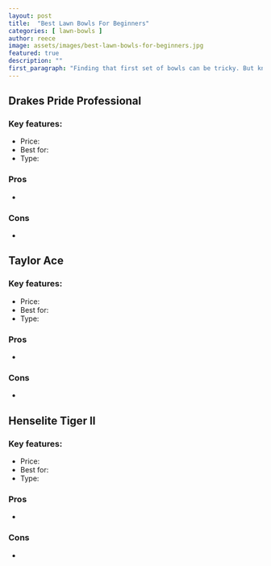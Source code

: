 ```yaml
---
layout: post
title:  "Best Lawn Bowls For Beginners"
categories: [ lawn-bowls ]
author: reece 
image: assets/images/best-lawn-bowls-for-beginners.jpg
featured: true
description: ""
first_paragraph: "Finding that first set of bowls can be tricky. But knowing what to look for will give you confidence it your choice."
---
```



## Drakes Pride Professional

### Key features:

- Price:
- Best for:
- Type: 

### Pros

- 

### Cons

- 


## Taylor Ace

### Key features:

- Price:
- Best for:
- Type: 

### Pros

- 

### Cons

- 

## Henselite Tiger II

### Key features:

- Price:
- Best for:
- Type: 

### Pros

- 

### Cons

- 



